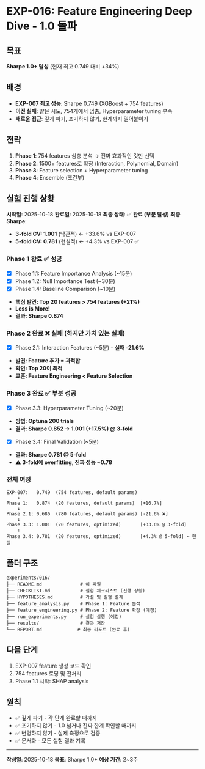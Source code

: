 # EXP-016: Feature Engineering Deep Dive - 1.0 돌파

## 목표
**Sharpe 1.0+ 달성** (현재 최고 0.749 대비 +34%)

## 배경
- **EXP-007 최고 성능**: Sharpe 0.749 (XGBoost + 754 features)
- **이전 실패**: 얕은 시도, 754개에서 멈춤, Hyperparameter tuning 부족
- **새로운 접근**: 깊게 파기, 포기하지 않기, 한계까지 밀어붙이기

## 전략
1. **Phase 1**: 754 features 심층 분석 → 진짜 효과적인 것만 선택
2. **Phase 2**: 1500+ features로 확장 (Interaction, Polynomial, Domain)
3. **Phase 3**: Feature selection + Hyperparameter tuning
4. **Phase 4**: Ensemble (조건부)

## 실험 진행 상황

**시작일**: 2025-10-18
**완료일**: 2025-10-18
**최종 상태**: ✅ **완료 (부분 달성)**
**최종 Sharpe**:
- **3-fold CV: 1.001** (낙관적) ← +33.6% vs EXP-007
- **5-fold CV: 0.781** (현실적) ← +4.3% vs EXP-007 ✅

### Phase 1 완료 ✅ 성공
- [x] Phase 1.1: Feature Importance Analysis (~15분)
- [x] Phase 1.2: Null Importance Test (~30분)
- [x] Phase 1.4: Baseline Comparison (~10분)
- **핵심 발견: Top 20 features > 754 features (+21%)**
- **Less is More!**
- **결과: Sharpe 0.874**

### Phase 2 완료 ❌ 실패 (하지만 가치 있는 실패)
- [x] Phase 2.1: Interaction Features (~5분) - **실패 -21.6%**
- **발견: Feature 추가 = 과적합**
- **확인: Top 20이 최적**
- **교훈: Feature Engineering < Feature Selection**

### Phase 3 완료 ✅ 부분 성공
- [x] Phase 3.3: Hyperparameter Tuning (~20분)
- **방법: Optuna 200 trials**
- **결과: Sharpe 0.852 → 1.001 (+17.5%) @ 3-fold**
- [x] Phase 3.4: Final Validation (~5분)
- **결과: Sharpe 0.781 @ 5-fold**
- **⚠️ 3-fold에 overfitting, 진짜 성능 ~0.78**

### 전체 여정
```
EXP-007:   0.749  (754 features, default params)
    ↓
Phase 1:   0.874  (20 features, default params)  [+16.7%]
    ↓
Phase 2.1: 0.686  (780 features, default params) [-21.6% ❌]
    ↓
Phase 3.3: 1.001  (20 features, optimized)       [+33.6% @ 3-fold]
    ↓
Phase 3.4: 0.781  (20 features, optimized)       [+4.3% @ 5-fold] ← 현실
```

## 폴더 구조
```
experiments/016/
├── README.md              # 이 파일
├── CHECKLIST.md           # 실험 체크리스트 (진행 상황)
├── HYPOTHESES.md          # 가설 및 실험 설계
├── feature_analysis.py    # Phase 1: Feature 분석
├── feature_engineering.py # Phase 2: Feature 확장 (예정)
├── run_experiments.py     # 실험 실행 (예정)
├── results/               # 결과 저장
└── REPORT.md             # 최종 리포트 (완료 후)
```

## 다음 단계
1. EXP-007 feature 생성 코드 확인
2. 754 features 로딩 및 전처리
3. Phase 1.1 시작: SHAP analysis

## 원칙
- ✅ 깊게 파기 - 각 단계 완료할 때까지
- ✅ 포기하지 않기 - 1.0 넘거나 진짜 한계 확인할 때까지
- ✅ 변명하지 않기 - 실제 측정으로 검증
- ✅ 문서화 - 모든 실험 결과 기록

---

**작성일**: 2025-10-18
**목표**: Sharpe 1.0+
**예상 기간**: 2~3주
